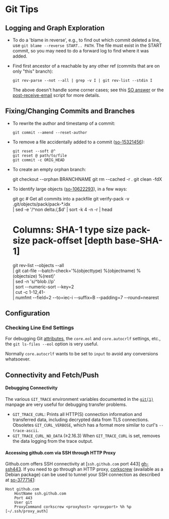 Git Tips
========


Logging and Graph Exploration
-----------------------------

* To do a 'blame in reverse', e.g., to find out which commit deleted a
  line, use `git blame --reverse START.. PATH`. The file must exist in
  the START commit, so you may need to do a forward log to find where
  it was added.

* Find first ancestor of a <commit-ish> reachable by any other ref
  (commits that are on only "this" branch):

      git rev-parse --not --all | grep -v I | git rev-list --stdin I

  The above doesn't handle some corner cases; see this [SO answer](
  https://stackoverflow.com/a/13461275/107294) or the [post-receive-email](
  https://github.com/git/git/blob/master/contrib/hooks/post-receive-email#L292)
  script for more details.


Fixing/Changing Commits and Branches
------------------------------------

* To rewrite the author and timestamp of a commit:

      git commit --amend --reset-author

* To remove a file accidentally added to a commit ([so-15321456]):

      git reset --soft @^
      git reset @ path/to/file
      git commit -c ORIG_HEAD

* To create an empty orphan branch:

    git checkout --orphan BRANCHNAME
    git rm --cached -r .
    git clean -fdX

* To identify large objects ([so-10622293]), in a few ways:

    git gc              # Get all commits into a packfile
    git verify-pack -v .git/objects/pack/pack-*.idx \
      | sed -e '/^non delta:/,$d' | sort -k 4 -n -r | head
    # Columns: SHA-1 type size pack-size pack-offset [depth base-SHA-1]

    git rev-list --objects --all \
    | git cat-file --batch-check='%(objecttype) %(objectname) %(objectsize) %(rest)' \
    | sed -n 's/^blob //p' \
    | sort --numeric-sort --key=2 \
    | cut -c 1-12,41- \
    | numfmt --field=2 --to=iec-i --suffix=B --padding=7 --round=nearest


Configuration
-------------

### Checking Line End Settings

For debugging Git [attributes], the `core.eol` and `core.autocrlf`
settings, etc., the `git ls-files --eol` option is very useful.

Normally `core.autocrlf` wants to be set to `input` to avoid any
conversions whatsoever.


Connectivity and Fetch/Push
---------------------------

#### Debugging Connectivity

The various `GIT_TRACE` environment variables documented in the
[`git(1)`] manpage are very useful for debugging transfer problems.

- `GIT_TRACE_CURL`: Prints all HTTP(S) connection information and
  transferred data, including decrypted data from TLS connections.
  Obsoletes `GIT_CURL_VERBOSE`, which has a format more similar to
  curl's `--trace-ascii`.
- `GIT_TRACE_CURL_NO_DATA` (≥2.16.3) When `GIT_TRACE_CURL` is set,
  removes the data logging from the trace output.

#### Accessing github.com via SSH through HTTP Proxy

Github.com offers SSH connectivity at [`ssh.github.com` port 443]
[gh-ssh443]. If you need to go through an HTTP proxy, [corkscrew][]
(available as a Debian package) can be used to tunnel your SSH
connection as described at [so-3777141]:

    Host github.com
        HostName ssh.github.com
        Port 443
        User git
        ProxyCommand corkscrew <proxyhost> <proxyport> %h %p [~/.ssh/proxy_auth]



[`git(1)`]: https://git-scm.com/docs/git
[attributes]: https://www.git-scm.com/docs/gitattributes
[corkscrew]: https://web.archive.org/web/20160706023057/http://agroman.net/corkscrew/
[gh-ssh443]: https://help.github.com/articles/using-ssh-over-the-https-port/
[so-10622293]: https://stackoverflow.com/a/10622293/107294
[so-15321456]: https://stackoverflow.com/a/15321456/107294
[so-3777141]: https://stackoverflow.com/a/3777141/107294
